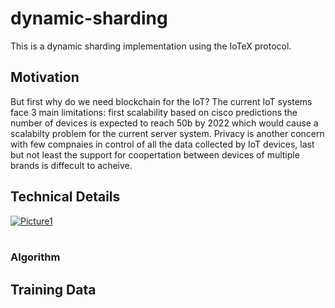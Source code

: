 # dynamic-sharding
This is a dynamic sharding implementation using the IoTeX protocol.

## Motivation
But first why do we need blockchain for the IoT? The current IoT systems face 3 main limitations: first scalability based on cisco predictions the number of devices is expected to reach 50b by 2022 which would cause a scalabilty problem for the current server system. Privacy is another concern with few compnaies in control of all the data collected by IoT devices, last but not least the support for coopertation between devices of multiple brands is diffecult to acheive.

## Technical Details
<a href="https://ibb.co/Wnfx7jt"><img src="https://i.ibb.co/hsV7rwf/Picture1.png" alt="Picture1" border="0"></a><br /><br />
### Algorithm

## Training Data

